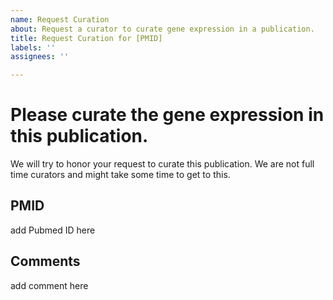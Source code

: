 ```yaml
---
name: Request Curation
about: Request a curator to curate gene expression in a publication.
title: Request Curation for [PMID]
labels: ''
assignees: ''

---
```


# Please curate the gene expression in this publication. 

We will try to honor your request to curate this publication. We are not full time curators and might take some time to get to this.

## PMID
add Pubmed ID here

## Comments
add comment here
